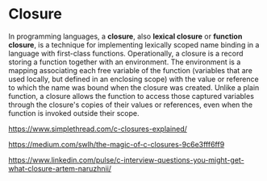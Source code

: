 # Closure

In programming languages, a **closure**, also **lexical closure** or **function closure**, is a technique for implementing lexically scoped name binding in a language with first-class functions. Operationally, a closure is a record storing a function together with an environment. The environment is a mapping associating each free variable of the function (variables that are used locally, but defined in an enclosing scope) with the value or reference to which the name was bound when the closure was created. Unlike a plain function, a closure allows the function to access those captured variables through the closure's copies of their values or references, even when the function is invoked outside their scope.

<https://www.simplethread.com/c-closures-explained/>

<https://medium.com/swlh/the-magic-of-c-closures-9c6e3fff6ff9>

<https://www.linkedin.com/pulse/c-interview-questions-you-might-get-what-closure-artem-naruzhnii/>
